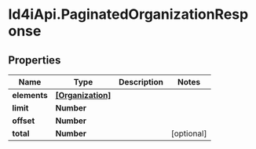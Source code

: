 # Id4iApi.PaginatedOrganizationResponse

## Properties
Name | Type | Description | Notes
------------ | ------------- | ------------- | -------------
**elements** | [**[Organization]**](Organization.md) |  | 
**limit** | **Number** |  | 
**offset** | **Number** |  | 
**total** | **Number** |  | [optional] 


